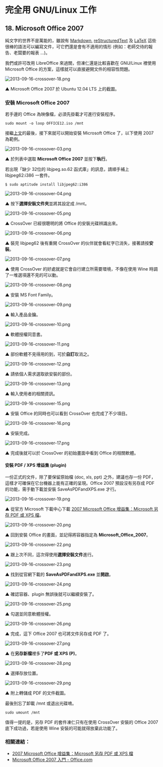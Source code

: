 # 完全用 GNU/Linux 工作

## 18. Microsoft Office 2007

純文字的世界不是萬能的，雖說有 [Markdown](http://zh.wikipedia.org/wiki/Markdown), [reStructuredText](http://zh.wikipedia.org/wiki/ReStructuredText) 及 [LaTeX](http://zh.wikipedia.org/wiki/LaTeX) 這些很棒的語法可以編寫文件，可它們還是會有不適用的情形 (例如：老師交待的報告、老闆要的報表 …)。

我們或許可改用 LibreOffice 來過關，但凍仁還是比較喜歡在 GNU/Linux 裡使用 Microsoft Office 的方案，這樣就可以直接避開文件的相容性問題。

![2013-09-16-crossover-18.png](https://lh6.googleusercontent.com/-5CFMR1MZZbE/UjsNaEaSLFI/AAAAAAAAVs4/fRCC8GmmTog/s640/2013-09-16-crossover-18.png)

▲ Microsoft Office 2007 於 Ubuntu 12.04 LTS 上的截圖。

### 安裝 Microsoft Office 2007

若手邊的 Office 為映像檔，必須先掛載才可進行安裝程序。

	sudo mount -o loop OFFICE12.iso /mnt

接繼[上文](17.crossover.md)的最後，接下來就可以開始安裝 Microsoft Office 了，以下使用 2007 為範例。

![2013-09-16-crossover-03.png](https://lh3.googleusercontent.com/-5tIu4cNGBGU/UjsNVcV6kWI/AAAAAAAAVrQ/9-NOBEq7kMw/s640/2013-09-16-crossover-03.png)

▲ 於列表中選取 **Microsoft Office 2007** 並按下**執行**。

若出現「缺少 32位的 libjpeg.so.62 函式庫」的訊息，請順手補上 libjpeg62:i386 一套件。

	$ sudo aptitude install libjpeg62:i386

![2013-09-16-crossover-04.png](https://lh6.googleusercontent.com/-jayDEVUmxA8/UjsNVvVE6VI/AAAAAAAAVrY/IOtRpcyF5xE/s640/2013-09-16-crossover-04.png)

▲ 按下**選擇安裝文件夾**並將其設定成 /mnt。

![2013-09-16-crossover-05.png](https://lh3.googleusercontent.com/-UK5n6wxInfo/UjsNV6rk7bI/AAAAAAAAVrs/sNwtJ3rRp4c/s640/2013-09-16-crossover-05.png)

▲ CrossOver 已經很聰明的將 Office 的安裝光碟辨識出來。

![2013-09-16-crossover-06.png](https://lh6.googleusercontent.com/-LuHZHAd6X0w/UjsNWLU6C2I/AAAAAAAAVrc/veodmiyXZX4/s640/2013-09-16-crossover-06.png)

▲ 裝完 libjpeg62 後有重開 CrossOver 的伙伴就會看紅字已消失，接著請按**安裝**。

![2013-09-16-crossover-07.png](https://lh5.googleusercontent.com/-xnNgz78wcWk/UjsNWVsYwOI/AAAAAAAAVrw/0I2C1LUiRAQ/s640/2013-09-16-crossover-07.png)

▲ 使用 CrossOver 的好處就是它會自行建立所需要環境，不像在使用 Wine 時調了一堆選項還不見的可以動。

![2013-09-16-crossover-08.png](https://lh5.googleusercontent.com/-gCzOOgFphMw/UjsNW9QShQI/AAAAAAAAVr0/7Q_FVqvF-z8/s640/2013-09-16-crossover-08.png)

▲ 安裝 MS Font Family。

![2013-09-16-crossover-09.png](https://lh3.googleusercontent.com/-jb5aswrjOJM/UjsNXY2e3II/AAAAAAAAVsA/3zOBmM-mDsI/s640/2013-09-16-crossover-09.png)

▲ 輸入產品金鑰。

![2013-09-16-crossover-10.png](https://lh4.googleusercontent.com/-5D8c-KEgSWk/UjsNXqse_II/AAAAAAAAVsM/MUzGc9Vd6P0/s640/2013-09-16-crossover-10.png)

▲ 軟體授權同意書。

![2013-09-16-crossover-11.png](https://lh3.googleusercontent.com/-3GuuW6rXREI/UjsNX--8coI/AAAAAAAAVsI/SC4DFDAddFs/s640/2013-09-16-crossover-11.png)

▲ 部份軟體不見得用的到，可於**自訂**取消之。

![2013-09-16-crossover-12.png](https://lh3.googleusercontent.com/-d38y_8xjGRU/UjsNYWEibzI/AAAAAAAAVsg/EZxIQwW-3K8/s640/2013-09-16-crossover-12.png)

▲ 請依個人需求選取欲安裝的部份。

![2013-09-16-crossover-13.png](https://lh4.googleusercontent.com/-D9hIRJ8M6lM/UjsNYrWKMTI/AAAAAAAAVsY/UlgZyz1wzic/s640/2013-09-16-crossover-13.png)

▲ 輸入使用者的相關資訊。

![2013-09-16-crossover-15.png](https://lh3.googleusercontent.com/-ZzQhDLCe5UI/UjsNZBOz9XI/AAAAAAAAVsk/eLnKfkDQSR4/s640/2013-09-16-crossover-15.png)

▲ 安裝 Office 的同時也可以看到 CrossOver 也完成了不少項目。 

![2013-09-16-crossover-16.png](https://lh6.googleusercontent.com/-_h1lY4Etto4/UjsNZiQQ1nI/AAAAAAAAVs0/1PDb5blJ5uI/s640/2013-09-16-crossover-16.png)

▲ 安裝完成。

![2013-09-16-crossover-17.png](https://lh4.googleusercontent.com/-h8BeniiIjoA/UjsNZ5XhizI/AAAAAAAAVs8/pznwK_GQl54/s640/2013-09-16-crossover-17.png)

▲ 完成後就可以於 CrossOver 的初始畫面中看到 Office 的相關軟體。

#### 安裝 PDF / XPS 增益集 (plugin)

一份正式的文件，除了要保留原始檔 (doc, xls, ppt) 之外，建議也存一份 PDF，這樣才可確保在它台機器上能有正確的呈現。Office 2007 預設沒有另存成 PDF 的功能，需手動下載並安裝 SaveAsPDFandXPS.exe 才行。

![2013-09-16-crossover-19.png](https://lh6.googleusercontent.com/-QCLQ7MrLLxM/UjsNa7hT7pI/AAAAAAAAVtQ/AWXQnoZf3bo/s640/2013-09-16-crossover-19.png)

▲ 從官方 Microsoft 下載中心下載 [2007 Microsoft Office 增益集：Microsoft 另存 PDF 或 XPS 檔](http://www.microsoft.com/zh-tw/download/details.aspx?id=7)。

![2013-09-16-crossover-20.png](https://lh5.googleusercontent.com/-YsyiQetqQKA/UjsNbTGwiPI/AAAAAAAAVtM/QmCXWnuiApo/s640/2013-09-16-crossover-20.png)

▲ 回到安裝 Office 的畫面，並記得將容器指定為 **Microsoft_Office_2007**。

![2013-09-16-crossover-22.png](https://lh3.googleusercontent.com/-Oy4adm9W7W8/UjsNbYUWG5I/AAAAAAAAVtc/cC_VYxehrpg/s640/2013-09-16-crossover-22.png)

▲ 跟上次不同，這次得使用**選擇安裝文件**進行。

![2013-09-16-crossover-23.png](https://lh3.googleusercontent.com/-zvPsA8X3Bmk/UjsNbkpVA4I/AAAAAAAAVts/8jO_hacEEhw/s640/2013-09-16-crossover-23.png)

▲ 找到從官網下載的 **SaveAsPDFandXPS.exe** 並**開啟**。

![2013-09-16-crossover-24.png](https://lh3.googleusercontent.com/-voOHTuA6KYg/UjsNcE2X9aI/AAAAAAAAVtg/hE0EDhLFCTI/s640/2013-09-16-crossover-24.png)

▲ 確認容器、plugin 無誤後就可以繼續安裝了。

![2013-09-16-crossover-25.png](https://lh5.googleusercontent.com/-n0c6pwFQZeQ/UjsNcQWofkI/AAAAAAAAVt0/cHlkpQikJv8/s640/2013-09-16-crossover-25.png)

▲ 勾選並同意軟體授權。

![2013-09-16-crossover-26.png](https://lh5.googleusercontent.com/-JwvxcBrnn-0/UjsNc_36xAI/AAAAAAAAVtw/f9HcFQwQkjQ/s640/2013-09-16-crossover-26.png)

▲ 完成，這下 Office 2007 也可將文件另存成 PDF 了。

![2013-09-16-crossover-27.png](https://lh3.googleusercontent.com/-X8mYjjNd81E/UjsNdPPX3QI/AAAAAAAAVuA/DafYcLLca4k/s640/2013-09-16-crossover-27.png)

▲ 在**另存新檔**裡多了**PDF 或 XPS (P)**。

![2013-09-16-crossover-28.png](https://lh3.googleusercontent.com/-2-3P7BXssnA/UjsNdYsy1OI/AAAAAAAAVuc/fsTMO7UKOro/s640/2013-09-16-crossover-28.png)

▲ 選擇存放位置。

![2013-09-16-crossover-29.png](https://lh6.googleusercontent.com/-6lLtrjJHo88/UjsNdrgsiHI/AAAAAAAAVuE/wothJpl8S9k/s640/2013-09-16-crossover-29.png)

▲ 附上轉儲成 PDF 的文件截圖。

最後別忘了卸載 /mnt 或退出光碟唷。

	sudo umount /mnt

值得一提的是，另存 PDF 的套件凍仁只有在使用 CrossOver 安裝的 Office 2007 底下成功過，若是使用 Wine 安裝的可能就得放棄此功能了。

### 相關連結：

- [2007 Microsoft Office 增益集：Microsoft 另存 PDF 或 XPS 檔](http://www.microsoft.com/zh-tw/download/details.aspx?id=7)
- [Microsoft Office 2007 入門 - Office.com](http://office.microsoft.com/zh-hk/support/FX010105508.aspx)

